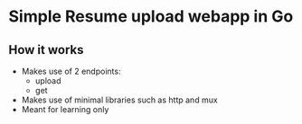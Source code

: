 # Simple Resume upload webapp in Go

## How it works
- Makes use of 2 endpoints:
  - upload
  - get
- Makes use of minimal libraries such as http and mux
- Meant for learning only
